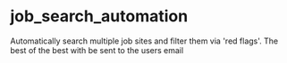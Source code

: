 # job_search_automation
Automatically search multiple job sites and filter them via 'red flags'. The best of the best with be sent to the users email
